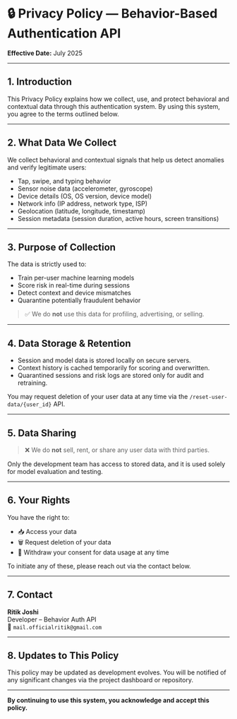 # 🔒 Privacy Policy — Behavior-Based Authentication API

**Effective Date:** July 2025

---

## 1. Introduction

This Privacy Policy explains how we collect, use, and protect behavioral and contextual data through this authentication system. By using this system, you agree to the terms outlined below.

---

## 2. What Data We Collect

We collect behavioral and contextual signals that help us detect anomalies and verify legitimate users:

- Tap, swipe, and typing behavior  
- Sensor noise data (accelerometer, gyroscope)  
- Device details (OS, OS version, device model)  
- Network info (IP address, network type, ISP)  
- Geolocation (latitude, longitude, timestamp)  
- Session metadata (session duration, active hours, screen transitions)

---

## 3. Purpose of Collection

The data is strictly used to:

- Train per-user machine learning models  
- Score risk in real-time during sessions  
- Detect context and device mismatches  
- Quarantine potentially fraudulent behavior

> ✅ We do **not** use this data for profiling, advertising, or selling.

---

## 4. Data Storage & Retention

- Session and model data is stored locally on secure servers.
- Context history is cached temporarily for scoring and overwritten.
- Quarantined sessions and risk logs are stored only for audit and retraining.

You may request deletion of your user data at any time via the `/reset-user-data/{user_id}` API.

---

## 5. Data Sharing

> ❌ We do **not** sell, rent, or share any user data with third parties.

Only the development team has access to stored data, and it is used solely for model evaluation and testing.

---

## 6. Your Rights

You have the right to:

- 📥 Access your data
- 🗑️ Request deletion of your data
- 🔁 Withdraw your consent for data usage at any time

To initiate any of these, please reach out via the contact below.

---

## 7. Contact

**Ritik Joshi**  
Developer – Behavior Auth API  
📧 `mail.officialritik@gmail.com`

---

## 8. Updates to This Policy

This policy may be updated as development evolves. You will be notified of any significant changes via the project dashboard or repository.

---

**By continuing to use this system, you acknowledge and accept this policy.**

